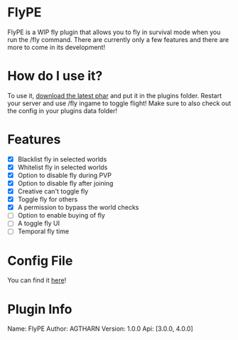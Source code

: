 # FlyPE
FlyPE is a WIP fly plugin that allows you to fly in survival mode when you run the /fly command. There are currently only a few features and there are more to come in its development!

# How do I use it?
To use it, [download the latest phar](https://poggit.pmmp.io/ci/AGTHARN/FlyPE/FlyPE) and put it in the plugins folder. Restart your server and use /fly ingame to toggle flight! Make sure to also check out the config in your plugins data folder!

# Features
- [x] Blacklist fly in selected worlds
- [x] Whitelist fly in selected worlds
- [x] Option to disable fly during PVP
- [x] Option to disable fly after joining
- [x] Creative can't toggle fly
- [x] Toggle fly for others
- [x] A permission to bypass the world checks
- [ ] Option to enable buying of fly
- [ ] A toggle fly UI
- [ ] Temporal fly time

# Config File
You can find it [here](https://raw.githubusercontent.com/AGTHARN/FlyPE/1.0.0/resources/config.yml)!

# Plugin Info
Name: FlyPE
Author: AGTHARN
Version: 1.0.0
Api: [3.0.0, 4.0.0]

